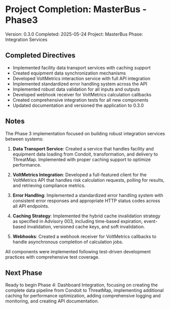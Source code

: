 # Project Completion: MasterBus - Phase3

Version: 0.3.0
Completed: 2025-05-24
Project: MasterBus
Phase: Integration Services

## Completed Directives

* Implemented facility data transport services with caching support
* Created equipment data synchronization mechanisms
* Developed VoltMetrics interaction service with full API integration
* Implemented standardized error handling system across the API
* Implemented robust data validation for all inputs and outputs
* Developed webhook receiver for VoltMetrics calculation callbacks
* Created comprehensive integration tests for all new components
* Updated documentation and versioned the application to 0.3.0

## Notes

The Phase 3 implementation focused on building robust integration services between systems:

1. **Data Transport Service**: Created a service that handles facility and equipment data loading from Condoit, transformation, and delivery to ThreatMap. Implemented with proper caching support to optimize performance.

2. **VoltMetrics Integration**: Developed a full-featured client for the VoltMetrics API that handles risk calculation requests, polling for results, and retrieving compliance metrics.

3. **Error Handling**: Implemented a standardized error handling system with consistent error responses and appropriate HTTP status codes across all API endpoints.

4. **Caching Strategy**: Implemented the hybrid cache invalidation strategy as specified in Advisory 003, including time-based expiration, event-based invalidation, versioned cache keys, and soft invalidation.

5. **Webhooks**: Created a webhook receiver for VoltMetrics callbacks to handle asynchronous completion of calculation jobs.

All components were implemented following test-driven development practices with comprehensive test coverage.

## Next Phase

Ready to begin Phase 4: Dashboard Integration, focusing on creating the complete data pipeline from Condoit to ThreatMap, implementing additional caching for performance optimization, adding comprehensive logging and monitoring, and creating API documentation. 